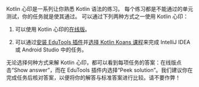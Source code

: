 [//]: # (title: Kotlin 心印)

Kotlin 心印是一系列让你熟悉 Kotlin 语法的练习。
每个练习都是不能通过的单元测试，你的任务就是使其通过。
可以通过下列两种方式之一使用 Kotlin 心印：

1. 可以使用 Kotlin 心印的[在线版](https://play.kotlinlang.org/koans)。

2. 可以通过[安装 EduTools 插件](https://www.jetbrains.com/help/education/install-edutools-plugin.html)并[选择 Kotlin Koans 课程](https://www.jetbrains.com/help/education/learner-start-guide.html?section=Kotlin%20Koans)来完成 IntelliJ IDEA 或 Android Studio 中的任务。

无论选择何种方式来解 Kotlin 心印，都可以看到每项任务的答案：在线版点击“Show answer”，而在 EduTools 插件内选择“Peek solution”。我们建议你在完成任务后核对答案，以便将你的解答与标准答案进行比较。请不要作弊！
